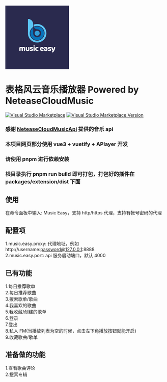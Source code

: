 ![logo](https://github.com/movefreechen/music-easy/raw/main/packages/extension/logo.png)

# 表格风云音乐播放器 Powered by NeteaseCloudMusic

[![Visual Studio Marketplace](https://img.shields.io/badge/Visual%20Studio-Marketplace-007acc.svg?style=flat-square)](https://marketplace.visualstudio.com/items?itemName=movefreechen.music-easy)
[![Visual Studio Marketplace Version](https://img.shields.io/visual-studio-marketplace/v/movefreechen.music-easy.svg?style=flat-square)](https://marketplace.visualstudio.com/items?itemName=movefreechen.music-easy)

### 感谢 [NeteaseCloudMusicApi](https://github.com/Binaryify/NeteaseCloudMusicApi) 提供的音乐 api

### 本项目网页部分使用 vue3 + vuetify + APlayer 开发

### 请使用 pnpm 进行依赖安装

### 根目录执行 pnpm run build 即可打包，打包好的插件在 packages/extension/dist 下面

## 使用

在命令面板中输入: Music Easy，支持 http/https 代理，支持有帐号密码的代理

## 配置项

1.music.easy.proxy: 代理地址，例如 http://username:password@127.0.0.1:8888  
2.music.easy.port: api 服务启动端口，默认 4000

## 已有功能

1.每日推荐歌单  
2.每日推荐歌曲  
3.搜索歌单/歌曲  
4.我喜欢的歌曲  
5.我收藏/创建的歌单  
6.登录  
7.登出  
8.私人 FM(当播放列表为空的时候，点击左下角播放按钮就能开启)  
9.收藏歌曲/歌单

## 准备做的功能

1.查看歌曲评论  
2.搜索专辑
